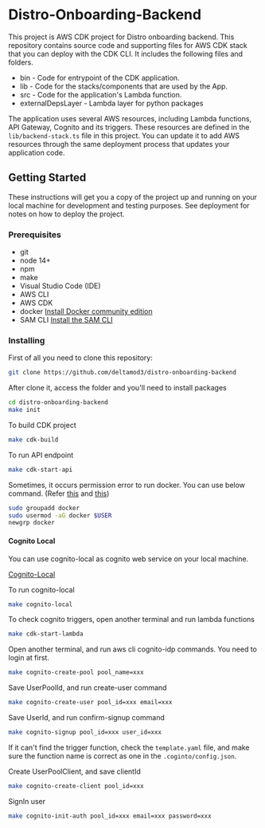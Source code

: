 # Distro-Onboarding-Backend


This project is AWS CDK project for Distro onboarding backend.
This repository contains source code and supporting files for AWS CDK stack that you can deploy with the CDK CLI. It includes the following files and folders.

- bin - Code for entrypoint of the CDK application. 
- lib - Code for the stacks/components that are used by the App.
- src - Code for the application's Lambda function.
- externalDepsLayer - Lambda layer for python packages

The application uses several AWS resources, including Lambda functions, API Gateway, Cognito and its triggers. These resources are defined in the `lib/backend-stack.ts` file in this project. You can update it to add AWS resources through the same deployment process that updates your application code.

## Getting Started

These instructions will get you a copy of the project up and running on your local machine for development and testing purposes. See deployment for notes on how to deploy the project.

### Prerequisites

- git
- node 14+
- npm
- make
- Visual Studio Code (IDE)
- AWS CLI
- AWS CDK
- docker [Install Docker community edition](https://hub.docker.com/search/?type=edition&offering=community)
- SAM CLI [Install the SAM CLI](https://docs.aws.amazon.com/serverless-application-model/latest/developerguide/serverless-sam-cli-install.html)

### Installing

First of all you need to clone this repository:

``` bash
git clone https://github.com/deltamod3/distro-onboarding-backend
```

After clone it, access the folder and you'll need to install packages

```bash
cd distro-onboarding-backend
make init
```

To build CDK project

```bash
make cdk-build
```

To run API endpoint

```bash
make cdk-start-api
```

Sometimes, it occurs permission error to run docker. You can use below command. (Refer [this](https://stackoverflow.com/questions/63065951/aws-sam-build-failed-error-docker-is-unreachable-docker-needs-to-be-running-t) and [this](https://docs.docker.com/engine/install/linux-postinstall/))

```bash
sudo groupadd docker
sudo usermod -aG docker $USER
newgrp docker
```

#### Cognito Local

You can use cognito-local as cognito web service on your local machine.

[Cognito-Local](https://github.com/jagregory/cognito-local)

To run cognito-local

```bash
make cognito-local
```

To check cognito triggers, open another terminal and run lambda functions

```bash
make cdk-start-lambda
```

Open another terminal, and run aws cli cognito-idp commands. You need to login at first.

```bash
make cognito-create-pool pool_name=xxx
```

Save UserPoolId, and run create-user command

```bash
make cognito-create-user pool_id=xxx email=xxx
```

Save UserId, and run confirm-signup command

```bash
make cognito-signup pool_id=xxx user_id=xxx
```
If it can't find the trigger function, check the `template.yaml` file, and make sure the function name is correct as one in the `.coginto/config.json`.

Create UserPoolClient, and save clientId

```bash
make cognito-create-client pool_id=xxx
```

SignIn user

```bash
make cognito-init-auth pool_id=xxx email=xxx password=xxx
```


